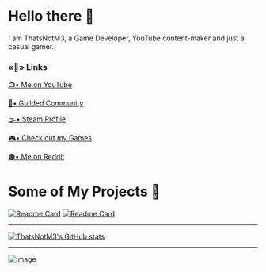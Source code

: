 # Hello there 👋
I am ThatsNotM3, a Game Developer, YouTube content-maker and just a casual gamer.

### «🔗» Links
[📺• Me on YouTube](https://www.youtube.com/c/ThatsNotM3) 

[👥• Guilded Community](https://www.guilded.gg/thatsnotm3)

[🌫️• Steam Profile](https://steamcommunity.com/id/ThatsNotM3)

[🎮• Check out my Games](https://store.steampowered.com/search/?developer=ThatsNotM3)

[🟠• Me on Reddit](https://www.reddit.com/user/actuallynotm3)

# Some of My Projects 📖
[![Readme Card](https://github-readme-stats.vercel.app/api/pin/?username=thatsnotm3&repo=siteinunity)](https://github.com/ThatsNotM3/SiteInUnity)
[![Readme Card](https://github-readme-stats.vercel.app/api/pin/?username=thatsnotm3&repo=helpfulcommands)](https://github.com/ThatsNotM3/HelpfulCommands)

***

[![ThatsNotM3's GitHub stats](https://github-readme-stats.vercel.app/api?username=thatsnotm3&theme=tokyonight&show_icons=true)](https://github.com/ThatsNotM3)
***
![image](https://user-images.githubusercontent.com/60347034/170966386-735816f9-c151-4ef4-b77f-70a9fd77a872.png)
